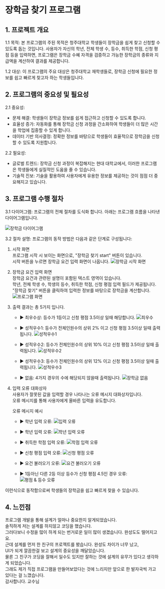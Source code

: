 # 장학금 찾기 프로그램

## 1. 프로젝트 개요
1.1 목적: 본 프로그램의 주된 목적은 청주대학교 학생들이 장학금을 쉽게 찾고 신청할 수 있도록 돕는 것입니다. 사용자가 자신의 학년, 전체 학생 수, 등수, 취득한 학점, 신청 평점 등을 입력하면, 프로그램은 장학금 수혜 자격을 검증하고 가능한 장학금의 종류와 지급액을 계산하여 결과를 제공합니다.

1.2 대상: 이 프로그램의 주요 대상은 청주대학교 재학생들로, 장학금 신청에 필요한 정보를 쉽고 빠르게 찾고자 하는 학생들입니다.

## 2. 프로그램의 중요성 및 필요성

2.1 중요성:
- 문제 해결: 학생들이 장학금 정보를 쉽게 접근하고 신청할 수 있도록 합니다.
- 효율성 증가: 자동화를 통해 장학금 신청 과정을 간소화하여 학생들이 더 많은 시간을 학업에 집중할 수 있게 합니다.
- 데이터 기반 의사결정: 정확한 정보를 바탕으로 학생들이 효율적으로 장학금을 신청할 수 있도록 지원합니다.

2.2 필요성:
- 글로벌 트렌드: 장학금 신청 과정이 복잡해지는 현대 대학교에서, 이러한 프로그램은 학생들에게 실질적인 도움을 줄 수 있습니다.
- 기술적 진보: 기술을 활용하여 사용자에게 유용한 정보를 제공하는 것이 점점 더 중요해지고 있습니다.

## 3. 프로그램 수행 절차
3.1 다이어그램: 프로그램의 전체 절차를 도식화 합니다. 아래는 프로그램 흐름을 나타낸 다이어그램입니다.

![장학금 다이어그램](src/main/resources/ScholarshipDialgram.png)

3.2 절차 설명: 프로그램의 동작 방법은 다음과 같은 단계로 구성됩니다:

1. 시작 화면  
   프로그램 시작 시 보이는 화면으로, "장학금 찾기 start" 버튼이 있습니다.  
   시작 버튼을 누르면 장학금 요건 입력 화면이 나옵니다.
   ![장학금 시작 화면](src/main/resources/장학금시작화면.png)

2. 장학금 요건 입력 화면  
   장학금 요건과 관련된 설명이 포함된 텍스트 영역이 있습니다.  
   학년, 전체 학생 수, 학생의 등수, 취득한 학점, 신청 평점 입력 필드가 제공됩니다.  
   "장학금 찾기" 버튼을 클릭하여 입력한 정보를 바탕으로 장학금을 계산합니다.
   ![프로그램 화면](src/main/resources/프로그램화면.png)

3. 출력 결과는 총 5가지 입니다.
   - ▶ 최우수상: 등수가 1등이고 신청 평점 3.5이상 일때 해당합니다.
     ![최우수](src/main/resources/최우수.png)

   - ▶ 성적우수1: 등수가 전체인원수의 상위 2% 이고 신청 평점 3.5이상 일때 출력됩니다.
     ![성적우수1](src/main/resources/성적우수1.png)

   - ▶ 성적우수2: 등수가 전체인원수의 상위 10% 이고 신청 평점 3.5이상 일때 출력됩니다.
     ![성적우수2](src/main/resources/성적우수2.png)

   - ▶ 성적우수3: 등수가 전체인원수의 상위 12% 이고 신청 평점 3.5이상 일때 출력됩니다.
     ![성적우수3](src/main/resources/성적우수3.png)

   - ▶ 없음: 4가지 경우의 수에 해당되지 않을때 출력됩니다.
     ![장학금 없음](src/main/resources/장학금없음.png)

4. 입력 오류 대화상자  
   사용자가 잘못된 값을 입력할 경우 나타나는 오류 메시지 대화상자입니다.  
   오류 메시지를 통해 사용자에게 올바른 입력을 유도합니다.

   오류 메시지 예시

   - ▶ 학년 입력 오류:
     ![입력 오류](src/main/resources/입력오류.png)
   
   - ▶ 학년 입력 오류:
     ![학년 입력 오류](src/main/resources/학년오류.png)

   - ▶ 취득한 학점 입력 오류:
     ![학점 입력 오류](src/main/resources/학점오류.png)

   - ▶ 신청 평점 입력 오류:
     ![신청 평점 오류](src/main/resources/신청평점오류.png)

   - ▶ 요건 불러오기 오류:
     ![요건 불러오기 오류](src/main/resources/장학금불러오지못한오류.png)

   - ▶ 1등아닌 다른 2등 이상 등수가 신청 평점 4.5인 경우 오류:
     ![평점 & 등수 오류](src/main/resources/2이상순위가신청평점4.5인경우오류.png)
   
이런식으로 동작함으로써 학생들의 장학금을 쉽고 빠르게 찾을 수 있습니다.

## 4. 느낀점
프로그램 개발을 통해 설계가 얼마나 중요한지 알게되었습니다.  
솔직하게 저는 설계를 하지않고 코딩을 했습니다.  
그러다보니 수정을 많이 하게 되는 번거로운 일이 많이 생겼습니다. 완성도도 떨어지고요.  
근데 설계를 먼저 한 친구의 프로젝트를 봤습니다. 완성도 차이가 너무 났고,  
UI가 되게 깔끔한걸 보고 설계의 중요성을 깨달았습니다.  
물론 그 친구가 코딩을 잘해서 일수도 있지만 잘하는 것에 설계의 유무가 있다고 생각하게 되었습니다.  
그래도 제가 직접 프로그램을 만들어보았다는 것에 느리지만 앞으로 한 발자국씩 가고 있다는 걸 느꼈습니다.  
감사합니다. 교수님
